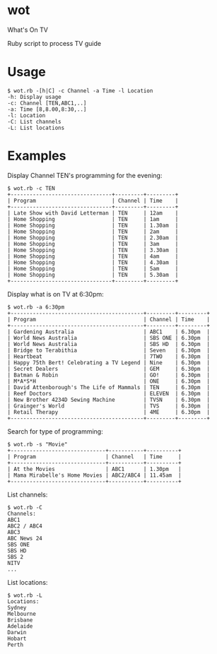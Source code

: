 wot
===

What's On TV

Ruby script to process TV guide

Usage
=====

	$ wot.rb -[h|C] -c Channel -a Time -l Location
	-h: Display usage
	-c: Channel [TEN,ABC1,..]
	-a: Time [8,8.00,8:30,..]
	-l: Location
	-C: List channels
	-L: List locations

Examples
========

Display Channel TEN's programming for the evening:

	$ wot.rb -c TEN
	+--------------------------------+---------+---------+
	| Program                        | Channel | Time    |
	+--------------------------------+---------+---------+
	| Late Show with David Letterman | TEN     | 12am    |
	| Home Shopping                  | TEN     | 1am     |
	| Home Shopping                  | TEN     | 1.30am  |
	| Home Shopping                  | TEN     | 2am     |
	| Home Shopping                  | TEN     | 2.30am  |
	| Home Shopping                  | TEN     | 3am     |
	| Home Shopping                  | TEN     | 3.30am  |
	| Home Shopping                  | TEN     | 4am     |
	| Home Shopping                  | TEN     | 4.30am  |
	| Home Shopping                  | TEN     | 5am     |
	| Home Shopping                  | TEN     | 5.30am  |
	+--------------------------------+---------+---------+

Display what is on TV at 6:30pm:

	$ wot.rb -a 6:30pm
	+------------------------------------------+---------+---------+
	| Program                                  | Channel | Time    |
	+------------------------------------------+---------+---------+
	| Gardening Australia                      | ABC1    | 6.30pm  |
	| World News Australia                     | SBS ONE | 6.30pm  |
	| World News Australia                     | SBS HD  | 6.30pm  |
	| Bridge to Terabithia                     | Seven   | 6.30pm  |
	| Heartbeat                                | 7TWO    | 6.30pm  |
	| Happy 75th Bert! Celebrating a TV Legend | Nine    | 6.30pm  |
	| Secret Dealers                           | GEM     | 6.30pm  |
	| Batman & Robin                           | GO!     | 6.30pm  |
	| M*A*S*H                                  | ONE     | 6.30pm  |
	| David Attenborough's The Life of Mammals | TEN     | 6.30pm  |
	| Reef Doctors                             | ELEVEN  | 6.30pm  |
	| New Brother 4234D Sewing Machine         | TVSN    | 6.30pm  |
	| Grainger's World                         | TVS     | 6.30pm  |
	| Retail Therapy                           | 4ME     | 6.30pm  |
	+------------------------------------------+---------+---------+

Search for type of programming:

	$ wot.rb -s "Movie"
	+------------------------------+-----------+----------+
	| Program                      | Channel   | Time     |
	+------------------------------+-----------+----------+
	| At the Movies                | ABC1      | 1.30pm   |
	| Mama Mirabelle's Home Movies | ABC2/ABC4 | 11.45am  |
	+------------------------------+-----------+----------+

List channels:

	$ wot.rb -C
	Channels:
	ABC1
	ABC2 / ABC4
	ABC3
	ABC News 24
	SBS ONE
	SBS HD
	SBS 2
	NITV
	...

List locations:

	$ wot.rb -L
	Locations:
	Sydney
	Melbourne
	Brisbane
	Adelaide
	Darwin
	Hobart
	Perth

